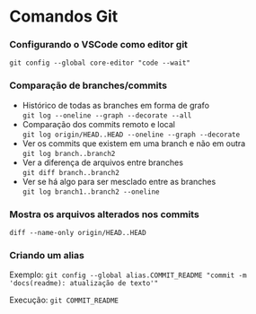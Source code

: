 # Comandos Git

### Configurando o VSCode como editor git
`git config --global core-editor "code --wait"`

### Comparação de branches/commits

- Histórico de todas as branches em forma de grafo  
  `git log --oneline --graph --decorate --all`  
- Comparação dos commits remoto e local  
  `git log origin/HEAD..HEAD --oneline --graph --decorate`  
- Ver os commits que existem em uma branch e não em outra  
  `git log branch..branch2`  
- Ver a diferença de arquivos entre branches  
  `git diff branch..branch2`  
- Ver se há algo para ser mesclado entre as branches  
  `git log branch1..branch2 --oneline`  

### Mostra os arquivos alterados nos commits  
`diff --name-only origin/HEAD..HEAD`

### Criando um alias  

Exemplo: `git config --global alias.COMMIT_README "commit -m 'docs(readme): atualização de texto'"`

Execução: `git COMMIT_README`